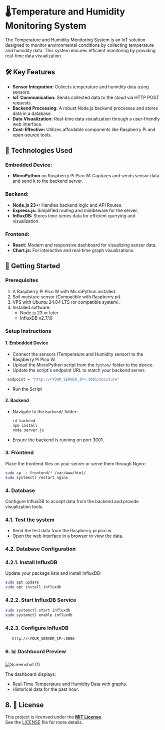 # 🌡️Temperature and Humidity Monitoring System

The Temperature and Humidity Monitoring System is an IoT solution designed to monitor environmental conditions by collecting temperature and humidity data. This system ensures efficient monitoring by providing real-time data visualization.

## 🛠️ Key Features

- **Sensor Integration:** Collects temperature and humidity data using sensors.
- **IoT Communication:** Sends collected data to the cloud via HTTP POST requests.
- **Backend Processing:** A robust Node.js backend processes and stores data in a database.
- **Data Visualization:** Real-time data visualization through a user-friendly web interface.
- **Cost-Effective:** Utilizes affordable components like Raspberry Pi and open-source tools.


## 🔧 Technologies Used

### Embedded Device:
- **MicroPython** on Raspberry Pi Pico W: Captures and sends sensor data and send it to the backend server.

### Backend:
- **Node.js 23+:** Handles backend logic and API Routes.
- **Express.js:** Simplified routing and middleware for the server.
- **InfluxDB:** Stores time-series data for efficient querying and visualization.

### Frontend:
- **React:** Modern and responsive dashboard for visualizing sensor data.
- **Chart.js:** For interactive and real-time graph visualizations.

## 🚀 Getting Started

### Prerequisites
1. A Raspberry Pi Pico W with MicroPython installed.
2. Soil moisture sensor (Compatible with Raspberry pi).
3. VPS with Ubuntu 24.04 LTS (or compatible system).
4. Installed software:
   - Node.js 23 or later
   - InfluxDB v2.7.10

### Setup Instructions

#### 1. Embedded Device
- Connect the sensors (Temperature and Humidity sensor) to the Raspberry Pi Pico W.
- Upload the MicroPython script from the `Python/` folder to the device.
- Update the script's endpoint URL to match your backend server.
 ```bash
  endpoint = "http://<YOUR_SERVER_IP>:3001/moisture"
```
- Run the Script

#### 2. Backend
- Navigate to the `backend/` folder:
  ```bash
  cd backend
  npm install
  node server.js

- Ensure the backend is running on port 3001.

### 3. Frontend
Place the frontend files on your server or serve them through Nginx:

```bash
sudo cp -r frontend/* /var/www/html/
sudo systemctl restart nginx
```


### 4. Database

Configure InfluxDB to accept data from the backend and provide visualization tools.


### 4.1. Test the system

- Send the test data from the Raspberry pi pico w.
- Open the web interface in a browser to view the data.

### 4.2. **Database Configuration**

### 4.2.1. Install InfluxDB

Update your package lists and install InfluxDB:

```bash
sudo apt update
sudo apt install influxdb
```

### 4.2.2. Start InfluxDB Service
```bash
sudo systemctl start influxdb
sudo systemctl enable influxdb
```
### 4.2.3. Configure InfluxDB
```Bash
   http://<YOUR_SERVER_IP>:8086
```
### 6. 📊 Dashboard Preview

![Screenshot (1)](https://github.com/user-attachments/assets/8507001b-aa1c-4f8e-b615-d02fda10ce1c)

The dashboard displays: 
- Real-Time Temperature and Humidity Data with graphs.
- Historical data for the past hour.



## 8. 📜 License

This project is licensed under the **[MIT License](https://opensource.org/licenses/MIT)**.  
See the [LICENSE](LICENSE) file for more details.


 
